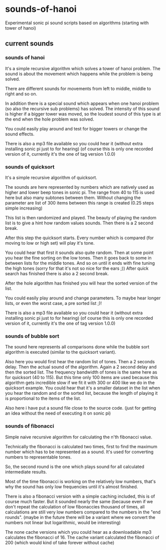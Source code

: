 # sounds-of-hanoi
Experimental sonic pi sound scripts based on algorithms (starting with tower of hanoi)

## current sounds

### sounds of hanoi
It's a simple recursive algorithm which solves a tower of hanoi problem.
The sound is about the movement which happens while the problem is being solved.

There are different sounds for movements from left to middle, middle to right and so on.

In addition there is a special sound which appears when one hanoi problem (so also the recursive sub problems) has solved.
The intensity of this sound is higher if a bigger tower was moved, so the loudest sound of this type is at the end when the hole problem was solved.

You could easily play around and test for bigger towers or change the sound effects.

There is also a mp3 file available so you could hear it (without extra installing sonic pi just to for hearing)
(of course this is only one recorded version of it, currently it's the one of tag version 1.0.0)

### sounds of quicksort
It's a simple recursive algorithm of quicksort.

The sounds are here represented by numbers which are natively used as higher and lower beep tones in sonic pi.
The range from 40 to 115 is used here but also many subtones between them.
Without changing the parameter are list of 300 items between this range is created (0.25 steps simple increasing)

This list is then randomized and played. The beauty of playing the random list is to give a hint how random values sounds.
Then there is a 2 second break.

After this step the quicksort starts. Every number which is compared (for moving to low or high set) will play it's tone.

You could hear that first it sounds also quite random. Then at some point you hear the fine sorting on the low tones.
Then it goes back to some in between lists for the middle tones. And so on until it ends with fine tuning the high tones (sorry for that it's not so nice for the ears ;))
After quick search has finished there is also a 2 second break.

After the hole algorithm has finished you will hear the sorted version of the list.

You could easily play around and change parameters. To maybe hear longer lists, or even the worst case, a pre sorted list ;)!

There is also a mp3 file available so you could hear it (without extra installing sonic pi just to for hearing)
(of course this is only one recorded version of it, currently it's the one of tag version 1.0.0)

### sounds of bubble sort
The sound here represents all comparisons done while the bubble sort algorithm is executed (similar to the quicksort variant).

Also here you would first hear the random list of tones. Then a 2 seconds delay. Then the actual sound of the algorithm. Again a 2 second delay and then the sorted list.
The frequency bandwidth of tones is the same here as for quicksort (40 to 115).
But this time only 100 items are used because this algorithm gets incredible slow if we fit it with 300 or 400 like we do in the quicksort example.
You could hear that it's a smaller dataset in the list when you hear the random and or the sorted list, because the length of playing it is proportional to the items of the list.

Also here i have put a sound file close to the source code. (just for getting an idea without the need of executing it on sonic pi)

### sounds of fibonacci
Simple naive recursive algorithm for calculating the n'th fibonacci value.

Technically the fibonacci is calculated two times, first to find the maximum number which has to be represented as a sound.
It's used for converting numbers to representable tones.

So, the second round is the one which plays sound for all calculated intermediate results.

Most of the time fibonacci is working on the relatively low numbers, that's why the sound has only low frequencies until it's almost finished.

There is also a fibonacci version with a simple caching included, this is of course much faster.
But it sounded nearly the same (because even if we don't repeat the calculation of low fibonaccies thousand of times, all calculations are still very low numbers compared to the numbers in the "end rounds".
(maybe in the future there will be a variant where we convert the numbers not linear but logarithmic, would be interesting)

The none cache versions which you could hear as a downloadable mp3 calculates the fibonacci of 16.
The cache variant calculated the fibonacci of 200 (which would kind of take forever without cache)

